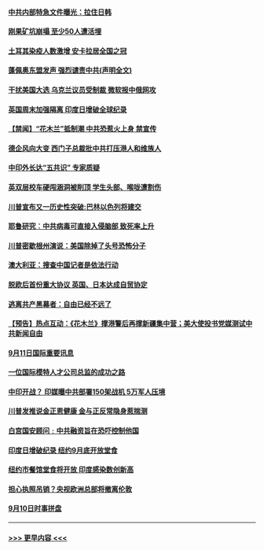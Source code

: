 #### [中共内部特急文件曝光：拉住日韩](../pages/prog202/a102938956.md?t=09121251) 
#### [刚果矿坑崩塌 至少50人遭活埋](../pages/prog202/a102938935.md?t=09121251) 
#### [土耳其染疫人数激增 安卡拉居全国之冠](../pages/prog202/a102938924.md?t=09121251) 
#### [蓬佩奥东盟发声 强烈谴责中共(声明全文)](../pages/prog202/a102938916.md?t=09121251) 
#### [干扰美国大选 乌克兰议员受制裁 微软报中俄网攻](../pages/prog202/a102938525.md?t=09121251) 
#### [英国周末加强隔离 印度日增破全球纪录](../pages/prog202/a102938514.md?t=09121251) 
#### [【禁闻】“花木兰”抵制潮 中共恐惹火上身 禁宣传](../pages/prog202/a102938809.md?t=09121251) 
#### [德企风向大变 西门子总裁批中共打压港人和维族人](../pages/prog202/a102938719.md?t=09121251) 
#### [中印外长达“五共识” 专家质疑](../pages/prog202/a102938742.md?t=09121251) 
#### [英双层校车硬闯涵洞被削顶 学生头部、喉咙遭割伤](../pages/prog202/a102938423.md?t=09121251) 
#### [川普宣布又一历史性突破:巴林以色列将建交](../pages/prog202/a102938715.md?t=09121251) 
#### [耶鲁研究︰中共病毒可直接入侵脑部 致死率上升](../pages/prog202/a102938617.md?t=09121251) 
#### [川普密歇根州演说：美国除掉了头号恐怖分子](../pages/prog202/a102938535.md?t=09121251) 
#### [澳大利亚：搜查中国记者是依法行动](../pages/prog202/a102938521.md?t=09121251) 
#### [脱欧后首份重大协议 英国、日本达成自贸协定](../pages/prog202/a102938506.md?t=09121251) 
#### [逃离共产黑幕者：自由已经不远了](../pages/prog202/a102938474.md?t=09121251) 
#### [【预告】热点互动：《花木兰》撑港警后再撑新疆集中营；美大使投书党媒测试中共新闻自由](../pages/prog202/a102938476.md?t=09121251) 
#### [9月11日国际重要讯息](../pages/prog202/a102938316.md?t=09121251) 
#### [一位国际模特人才公司总监的成功之路](../pages/prog202/a102938254.md?t=09121251) 
#### [中印开战？ 印媒曝中共部署150架战机 5万军人压境](../pages/prog202/a102938020.md?t=09121251) 
#### [川普发推说金正恩健康 金与正反常隐身惹揣测](../pages/prog202/a102937910.md?t=09121251) 
#### [白宫国安顾问﹕中共融资旨在恐吓控制他国](../pages/prog202/a102937915.md?t=09121251) 
#### [印度日增破纪录  纽约9月底开放堂食](../pages/prog202/a102937777.md?t=09121251) 
#### [纽约市餐馆堂食将开放 印度感染数创新高](../pages/prog202/a102937873.md?t=09121251) 
#### [担心执照吊销？央视欧洲总部将撤离伦敦](../pages/prog202/a102937877.md?t=09121251) 
#### [9月10日时事拼盘](../pages/prog202/a102937857.md?t=09121251) 

----
#### [ >>> 更早内容 <<< ](../indexes/prog202-earlier.md)
